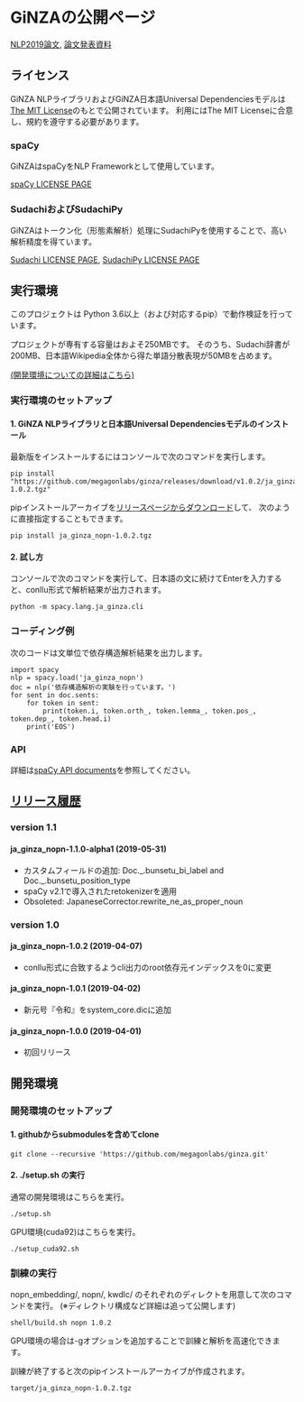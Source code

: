 # GiNZAの公開ページ

[NLP2019論文](http://www.anlp.jp/proceedings/annual_meeting/2019/pdf_dir/F2-3.pdf),
[論文発表資料](https://www.slideshare.net/MegagonLabs/nlp2019-ginza-139011245)

## ライセンス
GiNZA NLPライブラリおよびGiNZA日本語Universal Dependenciesモデルは
[The MIT License](https://github.com/megagonlabs/ginza/blob/master/LICENSE)のもとで公開されています。
利用にはThe MIT Licenseに合意し、規約を遵守する必要があります。

### spaCy
GiNZAはspaCyをNLP Frameworkとして使用しています。

[spaCy LICENSE PAGE](https://github.com/explosion/spaCy/blob/master/LICENSE)

### SudachiおよびSudachiPy
GiNZAはトークン化（形態素解析）処理にSudachiPyを使用することで、高い解析精度を得ています。

[Sudachi LICENSE PAGE](https://github.com/WorksApplications/Sudachi/blob/develop/LICENSE-2.0.txt),
[SudachiPy LICENSE PAGE](https://github.com/WorksApplications/SudachiPy/blob/develop/LICENSE)

## 実行環境
このプロジェクトは Python 3.6以上（および対応するpip）で動作検証を行っています。

プロジェクトが専有する容量はおよそ250MBです。
そのうち、Sudachi辞書が200MB、日本語Wikipedia全体から得た単語分散表現が50MBを占めます。

[(開発環境についての詳細はこちら)](#development-environment)
### 実行環境のセットアップ
#### 1. GiNZA NLPライブラリと日本語Universal Dependenciesモデルのインストール
最新版をインストールするにはコンソールで次のコマンドを実行します。
```
pip install "https://github.com/megagonlabs/ginza/releases/download/v1.0.2/ja_ginza_nopn-1.0.2.tgz"
```
pipインストールアーカイブを[リリースページからダウンロード](https://github.com/megagonlabs/ginza/releases)して、
次のように直接指定することもできます。
```
pip install ja_ginza_nopn-1.0.2.tgz
```
#### 2. 試し方
コンソールで次のコマンドを実行して、日本語の文に続けてEnterを入力すると、conllu形式で解析結果が出力されます。
```
python -m spacy.lang.ja_ginza.cli
```
### コーディング例
次のコードは文単位で依存構造解析結果を出力します。
```
import spacy
nlp = spacy.load('ja_ginza_nopn')
doc = nlp('依存構造解析の実験を行っています。')
for sent in doc.sents:
    for token in sent:
        print(token.i, token.orth_, token.lemma_, token.pos_, token.dep_, token.head.i)
    print('EOS')
```
### API
詳細は[spaCy API documents](https://spacy.io/api/)を参照してください。
## [リリース履歴](https://github.com/megagonlabs/ginza/releases)
### version 1.1
#### ja_ginza_nopn-1.1.0-alpha1 (2019-05-31)
- カスタムフィールドの追加: Doc.\_.bunsetu_bi_label and Doc.\_.bunsetu_position_type
- spaCy v2.1で導入されたretokenizerを適用
- Obsoleted: JapaneseCorrector.rewrite_ne_as_proper_noun
### version 1.0
#### ja_ginza_nopn-1.0.2 (2019-04-07)
- conllu形式に合致するようcli出力のroot依存元インデックスを0に変更
#### ja_ginza_nopn-1.0.1 (2019-04-02)
- 新元号『令和』をsystem_core.dicに追加
#### ja_ginza_nopn-1.0.0 (2019-04-01)
- 初回リリース

## 開発環境
### 開発環境のセットアップ
#### 1. githubからsubmodulesを含めてclone
```
git clone --recursive 'https://github.com/megagonlabs/ginza.git'
```
#### 2. ./setup.sh の実行
通常の開発環境はこちらを実行。
```
./setup.sh
```
GPU環境(cuda92)はこちらを実行。
```
./setup_cuda92.sh
```
### 訓練の実行
nopn_embedding/, nopn/, kwdlc/ のそれぞれのディレクトを用意して次のコマンドを実行。
(※ディレクトリ構成など詳細は追って公開します)
```
shell/build.sh nopn 1.0.2
```
GPU環境の場合は-gオプションを追加することで訓練と解析を高速化できます。

訓練が終了すると次のpipインストールアーカイブが作成されます。
```
target/ja_ginza_nopn-1.0.2.tgz
```
